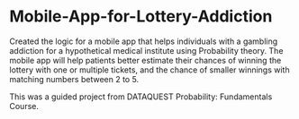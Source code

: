 # Mobile-App-for-Lottery-Addiction
Created the logic for a mobile app that helps individuals with a gambling addiction for a hypothetical medical institute using Probability theory. The mobile app will help patients better estimate their chances of winning the lottery with one or multiple tickets, and the chance of smaller winnings with matching numbers between 2 to 5.

This was a guided project from DATAQUEST Probability: Fundamentals Course.
